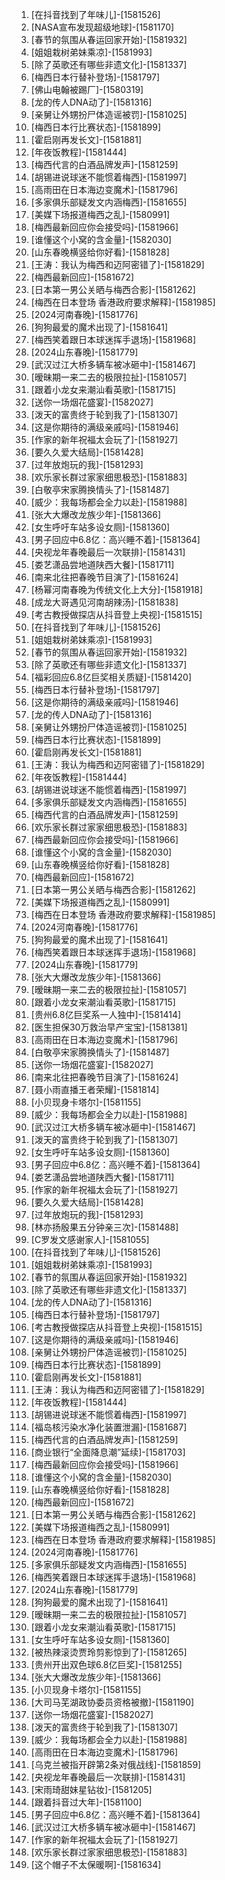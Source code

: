
1. [在抖音找到了年味儿]-[1581526]
1. [NASA宣布发现超级地球]-[1581170]
1. [春节的氛围从春运回家开始]-[1581932]
1. [姐姐栽树弟妹乘凉]-[1581993]
1. [除了英歌还有哪些非遗文化]-[1581337]
1. [梅西日本行替补登场]-[1581797]
1. [佛山电翰被踢厂]-[1580319]
1. [龙的传人DNA动了]-[1581316]
1. [亲舅让外甥扮尸体造谣被罚]-[1581025]
1. [梅西日本行比赛状态]-[1581899]
1. [霍启刚再发长文]-[1581881]
1. [年夜饭教程]-[1581444]
1. [梅西代言的白酒品牌发声]-[1581259]
1. [胡锡进说球迷不能惯着梅西]-[1581997]
1. [高雨田在日本海边变魔术]-[1581796]
1. [多家俱乐部疑发文内涵梅西]-[1581655]
1. [美媒下场报道梅西之乱]-[1580991]
1. [梅西最新回应你会接受吗]-[1581966]
1. [谁懂这个小窝的含金量]-[1582030]
1. [山东春晚横竖给你好看]-[1581828]
1. [王涛：我认为梅西和迈阿密错了]-[1581829]
1. [梅西最新回应]-[1581672]
1. [日本第一男公关晒与梅西合影]-[1581262]
1. [梅西在日本登场 香港政府要求解释]-[1581985]
1. [2024河南春晚]-[1581776]
1. [狗狗最爱的魔术出现了]-[1581641]
1. [梅西笑着跟日本球迷挥手退场]-[1581968]
1. [2024山东春晚]-[1581779]
1. [武汉过江大桥多辆车被冰砸中]-[1581467]
1. [暧昧期一来二去的极限拉扯]-[1581057]
1. [跟着小龙女来潮汕看英歌]-[1581715]
1. [送你一场烟花盛宴]-[1582027]
1. [泼天的富贵终于轮到我了]-[1581307]
1. [这是你期待的满级亲戚吗]-[1581946]
1. [作家的新年祝福太会玩了]-[1581927]
1. [要久久爱大结局]-[1581428]
1. [过年放炮玩的我]-[1581293]
1. [欢乐家长群过家家细思极恐]-[1581883]
1. [白敬亭宋家腾换情头了]-[1581487]
1. [威少：我每场都会全力以赴]-[1581988]
1. [张大大爆改龙族少年]-[1581366]
1. [女生呼吁车站多设女厕]-[1581360]
1. [男子回应中6.8亿：高兴睡不着]-[1581364]
1. [央视龙年春晚最后一次联排]-[1581431]
1. [娄艺潇品尝地道陕西大餐]-[1581711]
1. [南来北往把春晚节目演了]-[1581624]
1. [杨幂河南春晚为传统文化上大分]-[1581918]
1. [成龙大哥遇见河南胡辣汤]-[1581838]
1. [考古教授做探店从抖音登上央视]-[1581515]
1. [在抖音找到了年味儿]-[1581526]
1. [姐姐栽树弟妹乘凉]-[1581993]
1. [春节的氛围从春运回家开始]-[1581932]
1. [除了英歌还有哪些非遗文化]-[1581337]
1. [福彩回应6.8亿巨奖相关质疑]-[1581420]
1. [梅西日本行替补登场]-[1581797]
1. [这是你期待的满级亲戚吗]-[1581946]
1. [龙的传人DNA动了]-[1581316]
1. [亲舅让外甥扮尸体造谣被罚]-[1581025]
1. [梅西日本行比赛状态]-[1581899]
1. [霍启刚再发长文]-[1581881]
1. [王涛：我认为梅西和迈阿密错了]-[1581829]
1. [年夜饭教程]-[1581444]
1. [胡锡进说球迷不能惯着梅西]-[1581997]
1. [多家俱乐部疑发文内涵梅西]-[1581655]
1. [梅西代言的白酒品牌发声]-[1581259]
1. [欢乐家长群过家家细思极恐]-[1581883]
1. [梅西最新回应你会接受吗]-[1581966]
1. [谁懂这个小窝的含金量]-[1582030]
1. [山东春晚横竖给你好看]-[1581828]
1. [梅西最新回应]-[1581672]
1. [日本第一男公关晒与梅西合影]-[1581262]
1. [美媒下场报道梅西之乱]-[1580991]
1. [梅西在日本登场 香港政府要求解释]-[1581985]
1. [2024河南春晚]-[1581776]
1. [狗狗最爱的魔术出现了]-[1581641]
1. [梅西笑着跟日本球迷挥手退场]-[1581968]
1. [2024山东春晚]-[1581779]
1. [张大大爆改龙族少年]-[1581366]
1. [暧昧期一来二去的极限拉扯]-[1581057]
1. [跟着小龙女来潮汕看英歌]-[1581715]
1. [贵州6.8亿巨奖系一人独中]-[1581414]
1. [医生担保30万救治早产宝宝]-[1581381]
1. [高雨田在日本海边变魔术]-[1581796]
1. [白敬亭宋家腾换情头了]-[1581487]
1. [送你一场烟花盛宴]-[1582027]
1. [南来北往把春晚节目演了]-[1581624]
1. [聂小雨直播王者荣耀]-[1581814]
1. [小贝现身卡塔尔]-[1581155]
1. [威少：我每场都会全力以赴]-[1581988]
1. [武汉过江大桥多辆车被冰砸中]-[1581467]
1. [泼天的富贵终于轮到我了]-[1581307]
1. [女生呼吁车站多设女厕]-[1581360]
1. [男子回应中6.8亿：高兴睡不着]-[1581364]
1. [娄艺潇品尝地道陕西大餐]-[1581711]
1. [作家的新年祝福太会玩了]-[1581927]
1. [要久久爱大结局]-[1581428]
1. [过年放炮玩的我]-[1581293]
1. [林亦扬殷果五分钟亲三次]-[1581488]
1. [C罗发文感谢家人]-[1581055]
1. [在抖音找到了年味儿]-[1581526]
1. [姐姐栽树弟妹乘凉]-[1581993]
1. [春节的氛围从春运回家开始]-[1581932]
1. [除了英歌还有哪些非遗文化]-[1581337]
1. [龙的传人DNA动了]-[1581316]
1. [梅西日本行替补登场]-[1581797]
1. [考古教授做探店从抖音登上央视]-[1581515]
1. [这是你期待的满级亲戚吗]-[1581946]
1. [亲舅让外甥扮尸体造谣被罚]-[1581025]
1. [梅西日本行比赛状态]-[1581899]
1. [霍启刚再发长文]-[1581881]
1. [王涛：我认为梅西和迈阿密错了]-[1581829]
1. [年夜饭教程]-[1581444]
1. [胡锡进说球迷不能惯着梅西]-[1581997]
1. [福岛核污染水净化装置泄漏]-[1581687]
1. [梅西代言的白酒品牌发声]-[1581259]
1. [商业银行“全面降息潮”延续]-[1581703]
1. [梅西最新回应你会接受吗]-[1581966]
1. [谁懂这个小窝的含金量]-[1582030]
1. [山东春晚横竖给你好看]-[1581828]
1. [梅西最新回应]-[1581672]
1. [日本第一男公关晒与梅西合影]-[1581262]
1. [美媒下场报道梅西之乱]-[1580991]
1. [梅西在日本登场 香港政府要求解释]-[1581985]
1. [2024河南春晚]-[1581776]
1. [多家俱乐部疑发文内涵梅西]-[1581655]
1. [梅西笑着跟日本球迷挥手退场]-[1581968]
1. [2024山东春晚]-[1581779]
1. [狗狗最爱的魔术出现了]-[1581641]
1. [暧昧期一来二去的极限拉扯]-[1581057]
1. [跟着小龙女来潮汕看英歌]-[1581715]
1. [女生呼吁车站多设女厕]-[1581360]
1. [被热辣滚烫贾玲剪影惊到了]-[1581265]
1. [贵州开出双色球6.8亿巨奖]-[1581255]
1. [张大大爆改龙族少年]-[1581366]
1. [小贝现身卡塔尔]-[1581155]
1. [大司马芜湖政协委员资格被撤]-[1581190]
1. [送你一场烟花盛宴]-[1582027]
1. [泼天的富贵终于轮到我了]-[1581307]
1. [威少：我每场都会全力以赴]-[1581988]
1. [高雨田在日本海边变魔术]-[1581796]
1. [乌克兰被指开辟第2条对俄战线]-[1581859]
1. [央视龙年春晚最后一次联排]-[1581431]
1. [宋雨琦甜妹星钻妆]-[1581205]
1. [跟着抖音过大年]-[1581100]
1. [男子回应中6.8亿：高兴睡不着]-[1581364]
1. [武汉过江大桥多辆车被冰砸中]-[1581467]
1. [作家的新年祝福太会玩了]-[1581927]
1. [欢乐家长群过家家细思极恐]-[1581883]
1. [这个帽子不太保暖啊]-[1581634]